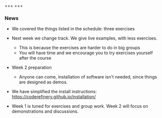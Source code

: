 +++
+++

### News



- We covered the things listed in the schedule: three exercises
- Next week we change track.  We give live examples, with less exercises.
  - This is because the exercises are harder to do in big groups
  - You will have time and we encourage you to try exercises yourself after the course
- Week 2 preparation
  - Anyone can come, installation of software isn't needed, since things are designed as demos.

- We have simplified the install instructions: <https://coderefinery.github.io/installation/>
- Week 1 is tuned for exercises and group work. Week 2 will focus on
  demonstrations and discussions.
